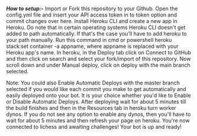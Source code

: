 ***How to setup:-***
Import or Fork this repository to your Github.
Open the config.yml file and insert your API access token in to token option and commit changes over here.
Install Heroku CLI and create a new app in Heroku.
Do note that in certain operating systems Heroku CLI doesn't get added to path automatically. If that's the case you'll have to add heroku to your path manually.
Run this command in cmd or powershell heroku stack:set container -a appname, where appname is replaced with your Heroku app's name.
In heroku, in the Deploy tab click on Connect to GitHub and then click on search and select your fork/import of this repository.
Now scroll down and under Manual deploy, click on deploy with the main branch selected.

Note: You could also Enable Automatic Deploys with the master branch selected if you would like each commit you make to get automatically and easily deployed onto your bot. It is your choice whether you'd like to Enable or Disable Automatic Deploys.
After deploying wait for about 5 minutes till the build finishes and then in the Resources tab in heroku turn worker dynos. If you do not see any option to enable any dynos, then you'll have to wait for about 5 minutes and then refresh your page on heroku.
You're now connected to lichess and awaiting challenges! Your bot is up and ready!
